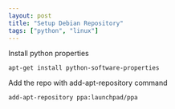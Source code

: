 ```yaml
---
layout: post
title: "Setup Debian Repository"
tags: ["python", "linux"]
---
```


Install python properties

    apt-get install python-software-properties

Add the repo with add-apt-repository command

    add-apt-repository ppa:launchpad/ppa
